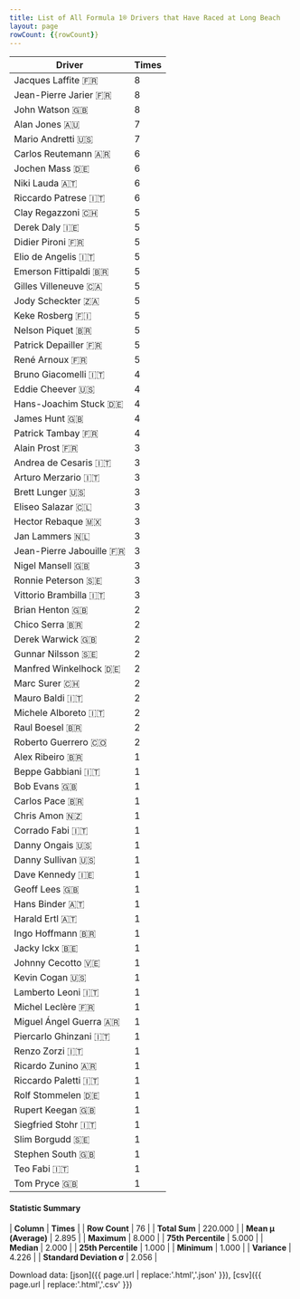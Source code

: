 ```yaml
---
title: List of All Formula 1® Drivers that Have Raced at Long Beach
layout: page
rowCount: {{rowCount}}
---
```


| Driver | Times |
|--|--|
| Jacques Laffite 🇫🇷 | 8 |
| Jean-Pierre Jarier 🇫🇷 | 8 |
| John Watson 🇬🇧 | 8 |
| Alan Jones 🇦🇺 | 7 |
| Mario Andretti 🇺🇸 | 7 |
| Carlos Reutemann 🇦🇷 | 6 |
| Jochen Mass 🇩🇪 | 6 |
| Niki Lauda 🇦🇹 | 6 |
| Riccardo Patrese 🇮🇹 | 6 |
| Clay Regazzoni 🇨🇭 | 5 |
| Derek Daly 🇮🇪 | 5 |
| Didier Pironi 🇫🇷 | 5 |
| Elio de Angelis 🇮🇹 | 5 |
| Emerson Fittipaldi 🇧🇷 | 5 |
| Gilles Villeneuve 🇨🇦 | 5 |
| Jody Scheckter 🇿🇦 | 5 |
| Keke Rosberg 🇫🇮 | 5 |
| Nelson Piquet 🇧🇷 | 5 |
| Patrick Depailler 🇫🇷 | 5 |
| René Arnoux 🇫🇷 | 5 |
| Bruno Giacomelli 🇮🇹 | 4 |
| Eddie Cheever 🇺🇸 | 4 |
| Hans-Joachim Stuck 🇩🇪 | 4 |
| James Hunt 🇬🇧 | 4 |
| Patrick Tambay 🇫🇷 | 4 |
| Alain Prost 🇫🇷 | 3 |
| Andrea de Cesaris 🇮🇹 | 3 |
| Arturo Merzario 🇮🇹 | 3 |
| Brett Lunger 🇺🇸 | 3 |
| Eliseo Salazar 🇨🇱 | 3 |
| Hector Rebaque 🇲🇽 | 3 |
| Jan Lammers 🇳🇱 | 3 |
| Jean-Pierre Jabouille 🇫🇷 | 3 |
| Nigel Mansell 🇬🇧 | 3 |
| Ronnie Peterson 🇸🇪 | 3 |
| Vittorio Brambilla 🇮🇹 | 3 |
| Brian Henton 🇬🇧 | 2 |
| Chico Serra 🇧🇷 | 2 |
| Derek Warwick 🇬🇧 | 2 |
| Gunnar Nilsson 🇸🇪 | 2 |
| Manfred Winkelhock 🇩🇪 | 2 |
| Marc Surer 🇨🇭 | 2 |
| Mauro Baldi 🇮🇹 | 2 |
| Michele Alboreto 🇮🇹 | 2 |
| Raul Boesel 🇧🇷 | 2 |
| Roberto Guerrero 🇨🇴 | 2 |
| Alex Ribeiro 🇧🇷 | 1 |
| Beppe Gabbiani 🇮🇹 | 1 |
| Bob Evans 🇬🇧 | 1 |
| Carlos Pace 🇧🇷 | 1 |
| Chris Amon 🇳🇿 | 1 |
| Corrado Fabi 🇮🇹 | 1 |
| Danny Ongais 🇺🇸 | 1 |
| Danny Sullivan 🇺🇸 | 1 |
| Dave Kennedy 🇮🇪 | 1 |
| Geoff Lees 🇬🇧 | 1 |
| Hans Binder 🇦🇹 | 1 |
| Harald Ertl 🇦🇹 | 1 |
| Ingo Hoffmann 🇧🇷 | 1 |
| Jacky Ickx 🇧🇪 | 1 |
| Johnny Cecotto 🇻🇪 | 1 |
| Kevin Cogan 🇺🇸 | 1 |
| Lamberto Leoni 🇮🇹 | 1 |
| Michel Leclère 🇫🇷 | 1 |
| Miguel Ángel Guerra 🇦🇷 | 1 |
| Piercarlo Ghinzani 🇮🇹 | 1 |
| Renzo Zorzi 🇮🇹 | 1 |
| Ricardo Zunino 🇦🇷 | 1 |
| Riccardo Paletti 🇮🇹 | 1 |
| Rolf Stommelen 🇩🇪 | 1 |
| Rupert Keegan 🇬🇧 | 1 |
| Siegfried Stohr 🇮🇹 | 1 |
| Slim Borgudd 🇸🇪 | 1 |
| Stephen South 🇬🇧 | 1 |
| Teo Fabi 🇮🇹 | 1 |
| Tom Pryce 🇬🇧 | 1 |

#### Statistic Summary

| **Column** | **Times** |
| **Row Count** | 76 |
| **Total Sum** | 220.000 |
| **Mean μ (Average)** | 2.895 |
| **Maximum** | 8.000 |
| **75th Percentile** | 5.000 |
| **Median** | 2.000 |
| **25th Percentile** | 1.000 |
| **Minimum** | 1.000 |
| **Variance** | 4.226 |
| **Standard Deviation σ** | 2.056 |

Download data: [json]({{ page.url | replace:'.html','.json' }}), [csv]({{ page.url | replace:'.html','.csv' }})
